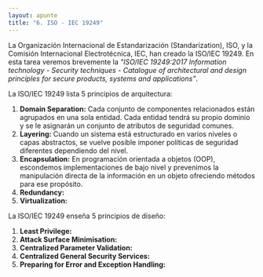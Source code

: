 ```yaml
---
layout: apunte
title: "6. ISO - IEC 19249"
---
```


La Organización Internacional de Estandarización (Standarization), ISO, y la Comisión Internacional Electrotécnica, IEC, han creado la ISO/IEC 19249. En esta tarea veremos brevemente la *"ISO/IEC 19249:2017  Information technology - Security techniques - Catalogue of architectural and design principles for secure products, systems and applications"*.

La ISO/IEC 19249 lista 5 principios de arquitectura:

1. **Domain Separation:** Cada conjunto de componentes relacionados están agrupados en una sola entidad. Cada entidad tendrá su propio dominio y se le asignarán un conjunto de atributos de seguridad comunes.
2. **Layering:** Cuando un sistema está estructurado en varios niveles o capas abstractos, se vuelve posible imponer políticas de seguridad diferentes dependiendo del nivel.
3. **Encapsulation:** En programación orientada a objetos (OOP), escondemos implementaciones de bajo nivel y prevenimos la manipulación directa de la información en un objeto ofreciendo métodos para ese propósito.
4. **Redundancy:** 
5. **Virtualization:** 

La ISO/IEC 19249 enseña 5 principios de diseño:

1. **Least Privilege:** 
2. **Attack Surface Minimisation:** 
3. **Centralized Parameter Validation:** 
4. **Centralized General Security Services:**
5. **Preparing for Error and Exception Handling:** 

